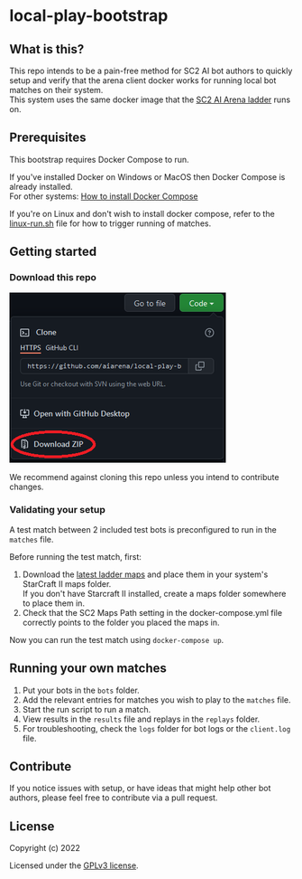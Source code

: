 # local-play-bootstrap

## What is this?
This repo intends to be a pain-free method for SC2 AI bot authors to quickly setup and verify that the arena client docker works for running local bot matches on their system.  
This system uses the same docker image that the [SC2 AI Arena ladder](https://sc2ai.net) runs on.

## Prerequisites

This bootstrap requires Docker Compose to run.  


If you've installed Docker on Windows or MacOS then Docker Compose is already installed.  
For other systems: [How to install Docker Compose](https://docs.docker.com/compose/install/)

If you're on Linux and don't wish to install docker compose, refer to the [linux-run.sh](./linux-run.sh) file for how to trigger running of matches.

## Getting started

### Download this repo
![Download this repo](img/download.png)

We recommend against cloning this repo unless you intend to contribute changes.

### Validating your setup

A test match between 2 included test bots is preconfigured to run in the `matches` file.

Before running the test match, first:
1. Download the [latest ladder maps](https://sc2ai.net//wiki/maps/#wiki-toc-current-map-pool) and place them in your system's StarCraft II maps folder.  
   If you don't have Starcraft II installed, create a maps folder somewhere to place them in.
2. Check that the SC2 Maps Path setting in the docker-compose.yml file correctly points to the folder you placed the maps in.  

Now you can run the test match using `docker-compose up`.

## Running your own matches

1. Put your bots in the `bots` folder.
2. Add the relevant entries for matches you wish to play to the `matches` file.
3. Start the run script to run a match.
4. View results in the `results` file and replays in the `replays` folder.
5. For troubleshooting, check the `logs` folder for bot logs or the `client.log` file.

## Contribute
If you notice issues with setup, or have ideas that might help other bot authors, please feel free to contribute via a pull request.

## License

Copyright (c) 2022

Licensed under the [GPLv3 license](LICENSE).
